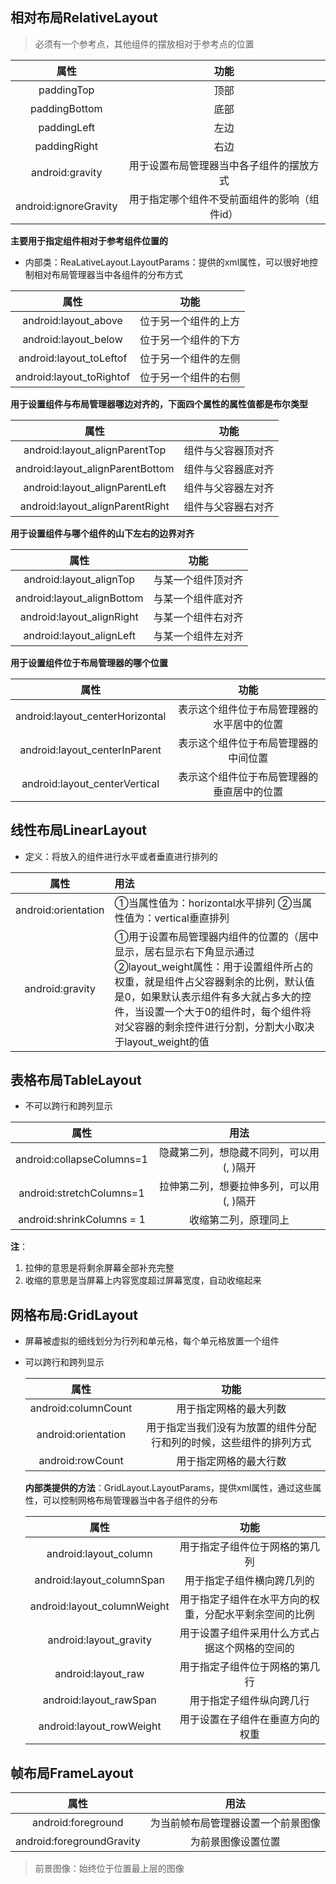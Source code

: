 ## 相对布局RelativeLayout

> 必须有一个参考点，其他组件的摆放相对于参考点的位置

|         属性          |                     功能                     |
| :-------------------: | :------------------------------------------: |
|      paddingTop       |                     顶部                     |
|     paddingBottom     |                     底部                     |
|      paddingLeft      |                     左边                     |
|     paddingRight      |                     右边                     |
|    android:gravity    |   用于设置布局管理器当中各子组件的摆放方式   |
| android:ignoreGravity | 用于指定哪个组件不受前面组件的影响（组件id） |

**主要用于指定组件相对于参考组件位置的**

- 内部类：ReaLativeLayout.LayoutParams：提供的xml属性，可以很好地控制相对布局管理器当中各组件的分布方式

|           属性           |         功能         |
| :----------------------: | :------------------: |
|   android:layout_above   | 位于另一个组件的上方 |
|   android:layout_below   | 位于另一个组件的下方 |
| android:layout_toLeftof  | 位于另一个组件的左侧 |
| android:layout_toRightof | 位于另一个组件的右侧 |

**用于设置组件与布局管理器哪边对齐的，下面四个属性的属性值都是布尔类型**

|               属性               |        功能        |
| :------------------------------: | :----------------: |
|  android:layout_alignParentTop   | 组件与父容器顶对齐 |
| android:layout_alignParentBottom | 组件与父容器底对齐 |
|  android:layout_alignParentLeft  | 组件与父容器左对齐 |
| android:layout_alignParentRight  | 组件与父容器右对齐 |

**用于设置组件与哪个组件的山下左右的边界对齐**

|            属性            |        功能        |
| :------------------------: | :----------------: |
|  android:layout_alignTop   | 与某一个组件顶对齐 |
| android:layout_alignBottom | 与某一个组件底对齐 |
| android:layout_alignRight  | 与某一个组件右对齐 |
|  android:layout_alignLeft  | 与某一个组件左对齐 |

**用于设置组件位于布局管理器的哪个位置**

|              属性               |                    功能                    |
| :-----------------------------: | :----------------------------------------: |
| android:layout_centerHorizontal | 表示这个组件位于布局管理器的水平居中的位置 |
|  android:layout_centerInParent  |    表示这个组件位于布局管理器的中间位置    |
|  android:layout_centerVertical  | 表示这个组件位于布局管理器的垂直居中的位置 |



## 线性布局LinearLayout

- 定义：将放入的组件进行水平或者垂直进行排列的

|        属性         | 用法                                                         |
| :-----------------: | :----------------------------------------------------------- |
| android:orientation | ①当属性值为：horizontal水平排列                                                             ②当属性值为：vertical垂直排列 |
|   android:gravity   | ①用于设置布局管理器内组件的位置的（居中显示，居右显示右下角显示通过                                                                                        ②layout_weight属性：用于设置组件所占的权重，就是组件占父容器剩余的比例，默认值是0，如果默认表示组件有多大就占多大的控件，当设置一个大于0的组件时，每个组件将对父容器的剩余控件进行分割，分割大小取决于layout_weight的值 |

## 表格布局TableLayout

- 不可以跨行和跨列显示

|           属性            |                   用法                   |
| :-----------------------: | :--------------------------------------: |
| android:collapseColumns=1 | 隐藏第二列，想隐藏不同列，可以用(, )隔开 |
| android:stretchColumns=1  | 拉伸第二列，想要拉伸多列，可以用(, )隔开 |
| android:shrinkColumns = 1 |           收缩第二列，原理同上           |

**注**：

1. 拉伸的意思是将剩余屏幕全部补充完整
2. 收缩的意思是当屏幕上内容宽度超过屏幕宽度，自动收缩起来

## 网格布局:GridLayout

- 屏幕被虚拟的细线划分为行列和单元格，每个单元格放置一个组件

- 可以跨行和跨列显示

  |        属性         |                             功能                             |
  | :-----------------: | :----------------------------------------------------------: |
  | android:columnCount |                    用于指定网格的最大列数                    |
  | android:orientation | 用于指定当我们没有为放置的组件分配行和列的时候，这些组件的排列方式 |
  |  android:rowCount   |                    用于指定网格的最大行数                    |

  **内部类提供的方法**：GridLayout.LayoutParams，提供xml属性，通过这些属性，可以控制网格布局管理器当中各子组件的分布

  |            属性             |                          功能                          |
  | :-------------------------: | :----------------------------------------------------: |
  |    android:layout_column    |             用于指定子组件位于网格的第几列             |
  |  android:layout_columnSpan  |               用于指定子组件横向跨几列的               |
  | android:layout_columnWeight | 用于指定子组件在水平方向的权重，分配水平剩余空间的比例 |
  |   android:layout_gravity    |     用于设置子组件采用什么方式占据这个网格的空间的     |
  |     android:layout_raw      |             用于指定子组件位于网格的第几行             |
  |   android:layout_rawSpan    |                用于指定子组件纵向跨几行                |
  |  android:layout_rowWeight   |            用于设置在子组件在垂直方向的权重            |

  

## 帧布局FrameLayout

|           属性            |                用法                |
| :-----------------------: | :--------------------------------: |
|    android:foreground     | 为当前帧布局管理器设置一个前景图像 |
| android:foregroundGravity |         为前景图像设置位置         |

> 前景图像：始终位于位置最上层的图像


